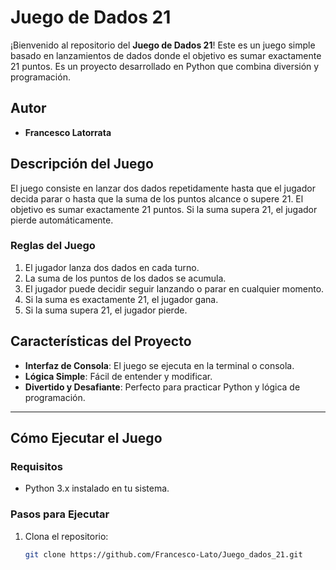 # Juego de Dados 21

¡Bienvenido al repositorio del **Juego de Dados 21**! Este es un juego simple basado en lanzamientos de dados donde el objetivo es sumar exactamente 21 puntos. Es un proyecto desarrollado en Python que combina diversión y programación.

## Autor
- **Francesco Latorrata**

## Descripción del Juego

El juego consiste en lanzar dos dados repetidamente hasta que el jugador decida parar o hasta que la suma de los puntos alcance o supere 21. El objetivo es sumar exactamente 21 puntos. Si la suma supera 21, el jugador pierde automáticamente.

### Reglas del Juego
1. El jugador lanza dos dados en cada turno.
2. La suma de los puntos de los dados se acumula.
3. El jugador puede decidir seguir lanzando o parar en cualquier momento.
4. Si la suma es exactamente 21, el jugador gana.
5. Si la suma supera 21, el jugador pierde.

## Características del Proyecto

- **Interfaz de Consola**: El juego se ejecuta en la terminal o consola.
- **Lógica Simple**: Fácil de entender y modificar.
- **Divertido y Desafiante**: Perfecto para practicar Python y lógica de programación.

---

## Cómo Ejecutar el Juego

### Requisitos
- Python 3.x instalado en tu sistema.

### Pasos para Ejecutar
1. Clona el repositorio:
   ```bash
   git clone https://github.com/Francesco-Lato/Juego_dados_21.git
